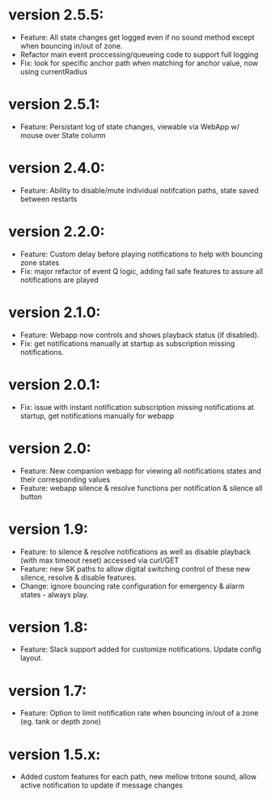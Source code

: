 # version 2.5.5:
  * Feature: All state changes get logged even if no sound method except when bouncing in/out of zone.
  * Refactor main event proccessing/queueing code to support full logging
  * Fix: look for specific anchor path when matching for anchor value, now using currentRadius
# version 2.5.1:
  * Feature: Persistant log of state changes, viewable via WebApp w/ mouse over State column
# version 2.4.0:
  * Feature: Ability to disable/mute individual notifcation paths, state saved between restarts
# version 2.2.0:
  * Feature: Custom delay before playing notifications to help with bouncing zone states
  * Fix: major refactor of event Q logic, adding fail safe features to assure all notifications are played
# version 2.1.0:
  * Feature: Webapp now controls and shows playback status (if disabled).
  * Fix: get notifications manually at startup as subscription missing notifications.
# version 2.0.1:
  * Fix: issue with instant notification subscription missing notifications at startup, get notifications manually for webapp
# version 2.0:
  * Feature: New companion webapp for viewing all notifications states and their corresponding values
  * Feature: webapp silence & resolve functions per notification & silence all button
# version 1.9:
  * Feature: to silence & resolve notifications as well as disable playback (with max timeout reset) accessed via curl/GET
  * Feature: new SK paths to allow digital switching control of these new silence, resolve & disable features.
  * Change: ignore bouncing rate configuration for emergency & alarm states - always play.
# version 1.8:
  * Feature: Slack support added for customize notifications. Update config layout.
# version 1.7:
  * Feature: Option to limit notification rate when bouncing in/out of a zone (eg. tank or depth zone)
# version 1.5.x:
  * Added custom features for each path, new mellow tritone sound, allow active notification to update if message changes
